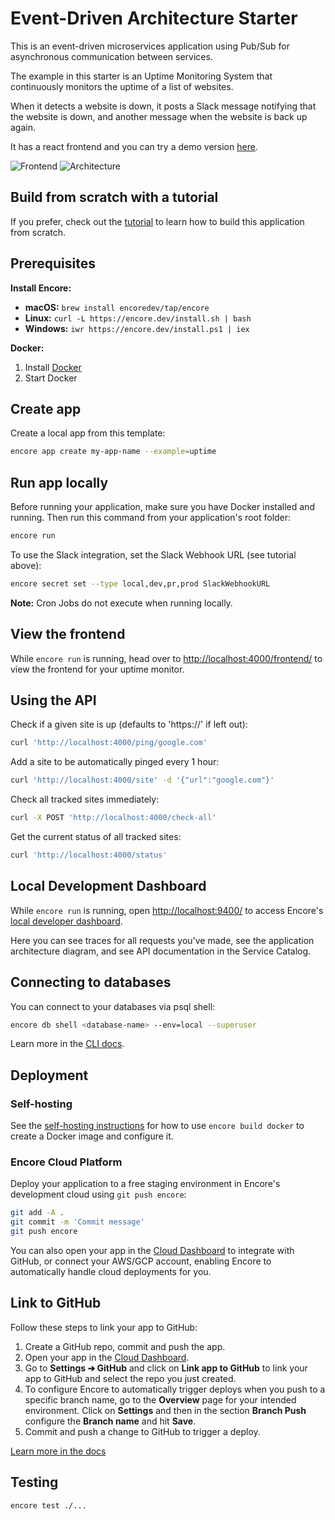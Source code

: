 # Event-Driven Architecture Starter

This is an event-driven microservices application using Pub/Sub for asynchronous communication between services.

The example in this starter is an Uptime Monitoring System that continuously monitors the uptime of a list of websites. 

When it detects a website is down, it posts a Slack message notifying that the website is down, and another message when the website is back up again.

It has a react frontend and you can try a demo version [here](https://uptime.encore.build/).

![Frontend](https://encore.dev/assets/tutorials/uptime/frontend.png)
![Architecture](https://encore.dev/assets/tutorials/uptime/encore-flow.png)

## Build from scratch with a tutorial

If you prefer, check out the [tutorial](https://encore.dev/docs/go/tutorials/uptime) to learn how to build this application from scratch.

## Prerequisites 

**Install Encore:**
- **macOS:** `brew install encoredev/tap/encore`
- **Linux:** `curl -L https://encore.dev/install.sh | bash`
- **Windows:** `iwr https://encore.dev/install.ps1 | iex`
  
**Docker:**
1. Install [Docker](https://docker.com)
2. Start Docker

## Create app

Create a local app from this template:

```bash
encore app create my-app-name --example=uptime
```

## Run app locally

Before running your application, make sure you have Docker installed and running. Then run this command from your application's root folder:

```bash
encore run
```
To use the Slack integration, set the Slack Webhook URL (see tutorial above):

```bash
encore secret set --type local,dev,pr,prod SlackWebhookURL
```

**Note:** Cron Jobs do not execute when running locally.

## View the frontend

While `encore run` is running, head over to [http://localhost:4000/frontend/](http://localhost:4000/frontend/) to view the frontend for your uptime monitor.

## Using the API

Check if a given site is up (defaults to 'https://' if left out):
```bash
curl 'http://localhost:4000/ping/google.com'
```

Add a site to be automatically pinged every 1 hour:
```bash
curl 'http://localhost:4000/site' -d '{"url":"google.com"}'
```

Check all tracked sites immediately:
```bash
curl -X POST 'http://localhost:4000/check-all'
```

Get the current status of all tracked sites:
```bash
curl 'http://localhost:4000/status'
```

## Local Development Dashboard

While `encore run` is running, open [http://localhost:9400/](http://localhost:9400/) to access Encore's [local developer dashboard](https://encore.dev/docs/go/observability/dev-dash).

Here you can see traces for all requests you've made, see the application architecture diagram, and see API documentation in the Service Catalog.

## Connecting to databases

You can connect to your databases via psql shell:

```bash
encore db shell <database-name> --env=local --superuser
```

Learn more in the [CLI docs](https://encore.dev/docs/go/cli/cli-reference#database-management).

## Deployment

### Self-hosting

See the [self-hosting instructions](https://encore.dev/docs/go/self-host/docker-build) for how to use `encore build docker` to create a Docker image and configure it.

### Encore Cloud Platform

Deploy your application to a free staging environment in Encore's development cloud using `git push encore`:

```bash
git add -A .
git commit -m 'Commit message'
git push encore
```

You can also open your app in the [Cloud Dashboard](https://app.encore.dev) to integrate with GitHub, or connect your AWS/GCP account, enabling Encore to automatically handle cloud deployments for you.

## Link to GitHub

Follow these steps to link your app to GitHub:

1. Create a GitHub repo, commit and push the app.
2. Open your app in the [Cloud Dashboard](https://app.encore.dev).
3. Go to **Settings ➔ GitHub** and click on **Link app to GitHub** to link your app to GitHub and select the repo you just created.
4. To configure Encore to automatically trigger deploys when you push to a specific branch name, go to the **Overview** page for your intended environment. Click on **Settings** and then in the section **Branch Push** configure the **Branch name** and hit **Save**.
5. Commit and push a change to GitHub to trigger a deploy.

[Learn more in the docs](https://encore.dev/docs/platform/integrations/github)

## Testing

```bash
encore test ./...
```
